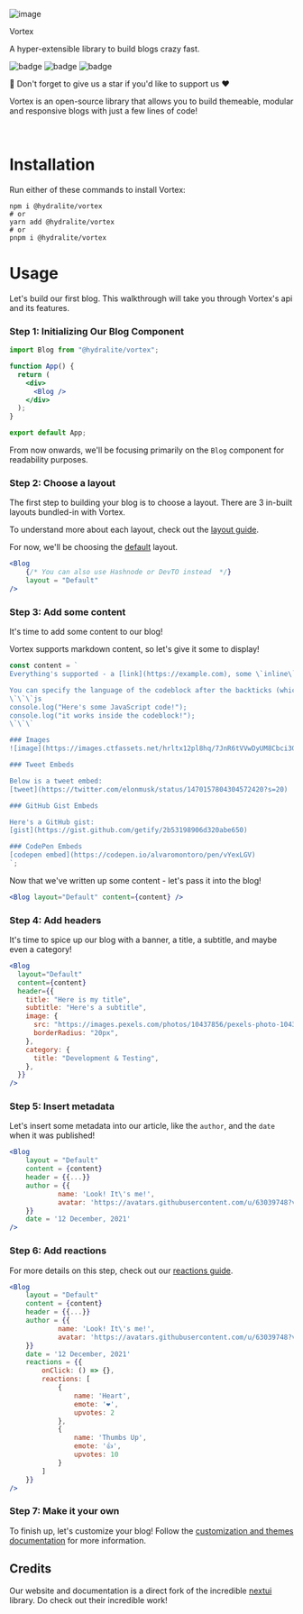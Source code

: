 ![image](https://github.com/hydralite/vortex/blob/master/logo.png?raw=true)

Vortex

A hyper-extensible library to build blogs crazy fast.

![badge](https://img.shields.io/github/license/hydralite/vortex?color=pink) ![badge](https://img.shields.io/tokei/lines/github/hydralite/vortex?color=white&label=lines%20of%20code) ![badge](https://img.shields.io/github/languages/top/hydralite/vortex?color=%230xfffff)

🌟 Don't forget to give us a star if you'd like to support us ❤️

Vortex is an open-source library that allows you to build themeable, modular and responsive blogs with just a few lines of code!

<br>

# Installation

Run either of these commands to install Vortex:

```
npm i @hydralite/vortex
# or
yarn add @hydralite/vortex
# or
pnpm i @hydralite/vortex
```

# Usage

Let's build our first blog. This walkthrough will take you through Vortex's api and its features.

### Step 1: Initializing Our Blog Component

```jsx
import Blog from "@hydralite/vortex";

function App() {
  return (
    <div>
      <Blog />
    </div>
  );
}

export default App;
```

From now onwards, we'll be focusing primarily on the `Blog` component for readability purposes.

### Step 2: Choose a layout

The first step to building your blog is to choose a layout. There are 3 in-built layouts bundled-in with Vortex.

To understand more about each layout, check out the [layout guide](/docs/layout/configuration).

For now, we'll be choosing the [default](/docs/layout/default) layout.

```jsx
<Blog
    {/* You can also use Hashnode or DevTO instead  */}
    layout = "Default"
/>
```

### Step 3: Add some content

It's time to add some content to our blog!

Vortex supports markdown content, so let's give it some to display!

```jsx
const content = `
Everything's supported - a [link](https://example.com), some \`inline\` content, **bold** text, <ins>underlined text</ins>, and even a codeblock with syntax highlighting:

You can specify the language of the codeblock after the backticks (which need to be escaped).
\`\`\`js
console.log("Here's some JavaScript code!");
console.log("it works inside the codeblock!");
\`\`\`

### Images
![image](https://images.ctfassets.net/hrltx12pl8hq/7JnR6tVVwDyUM8Cbci3GtJ/bf74366cff2ba271471725d0b0ef418c/shutterstock_376532611-og.jpg)

### Tweet Embeds

Below is a tweet embed:
[tweet](https://twitter.com/elonmusk/status/1470157804304572420?s=20)

### GitHub Gist Embeds

Here's a GitHub gist:
[gist](https://gist.github.com/getify/2b53198906d320abe650)

### CodePen Embeds
[codepen embed](https://codepen.io/alvaromontoro/pen/vYexLGV)
`;
```

Now that we've written up some content - let's pass it into the blog!

```jsx
<Blog layout="Default" content={content} />
```

### Step 4: Add headers

It's time to spice up our blog with a banner, a title, a subtitle, and maybe even a category!

```jsx
<Blog
  layout="Default"
  content={content}
  header={{
    title: "Here is my title",
    subtitle: "Here's a subtitle",
    image: {
      src: "https://images.pexels.com/photos/10437856/pexels-photo-10437856.jpeg?auto=compress&cs=tinysrgb&fit=crop&fp-y=0.53&h=500&sharp=20&w=1400",
      borderRadius: "20px",
    },
    category: {
      title: "Development & Testing",
    },
  }}
/>
```

### Step 5: Insert metadata

Let's insert some metadata into our article, like the `author`, and the `date` when it was published!

```jsx
<Blog
    layout = "Default"
    content = {content}
    header = {{...}}
    author = {{
            name: 'Look! It\'s me!',
            avatar: 'https://avatars.githubusercontent.com/u/63039748?v=4'
    }}
    date = '12 December, 2021'
/>
```

### Step 6: Add reactions

For more details on this step, check out our [reactions guide](/customization/reactions).

```jsx
<Blog
    layout = "Default"
    content = {content}
    header = {{...}}
    author = {{
            name: 'Look! It\'s me!',
            avatar: 'https://avatars.githubusercontent.com/u/63039748?v=4'
    }}
    date = '12 December, 2021'
    reactions = {{
        onClick: () => {},
        reactions: [
            {
                name: 'Heart',
                emote: '❤',
                upvotes: 2
            },
            {
                name: 'Thumbs Up',
                emote: '👍',
                upvotes: 10
            }
        ]
    }}
/>
```

### Step 7: Make it your own

To finish up, let's customize your blog! Follow the [customization and themes documentation](https://vortex.hydralite.io/vortex/customization/themes) for more information.

## Credits

Our website and documentation is a direct fork of the incredible [nextui](https://nextui.org/) library. Do check out their incredible work!
